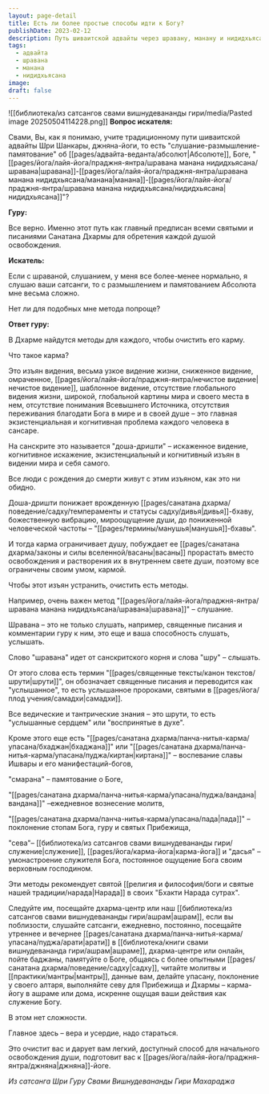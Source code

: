 ```yaml
---
layout: page-detail
title: Есть ли более простые способы идти к Богу?
publishDate: 2023-02-12
description: Путь шиваитской адвайты через шравану, манану и нидидхьясану - главный способ освобождения, но для начинающих доступны и простые методы. Карма - это искаженное видение, ограничивающее душу, и его можно очистить через слушание, воспевание, памятование, молитву, поклонение и служение. Регулярная практика этих методов с верой и усердием очищает сознание и подготавливает к джняна-йоге.
tags:
  - адвайта
  - шравана
  - манана
  - нидидхьясана
image: 
draft: false
---
```

![[библиотека/из сатсангов свами вишнудевананды гири/media/Pasted image 20250504114228.png]]
**Вопрос искателя:** 

 Свами, Вы, как я понимаю, учите традиционному пути шиваитской адвайты Шри Шанкары, джняна-йоги, то есть "слушание-размышление-памятование" об [[pages/адвайта-веданта/абсолют|Абсолюте]], Боге, "[[pages/йога/лайя-йога/праджня-янтра/шравана манана нидидхьясана/шравана|шравана]]-[[pages/йога/лайя-йога/праджня-янтра/шравана манана нидидхьясана/манана|манана]]-[[pages/йога/лайя-йога/праджня-янтра/шравана манана нидидхьясана/нидидхьясана|нидидхьясана]]"?

  
**Гуру:** 

 Все верно. Именно этот путь как главный предписан всеми святыми и писаниями Санатана Дхармы для обретения каждой душой освобождения.

  
**Искатель:** 

 Если с шраваной, слушанием, у меня все более-менее нормально, я слушаю ваши сатсанги, то с размышлением и памятованием Абсолюта мне весьма сложно.

 Нет ли для подобных мне метода попроще?

  
**Ответ гуру:** 

 В Дхарме найдутся методы для каждого, чтобы очистить его карму.

 Что такое карма?

 Это изъян видения, весьма узкое видение жизни, сниженное видение, омраченное, [[pages/йога/лайя-йога/праджня-янтра/нечистое видение|нечистое видение]], шаблонное видение, отсутствие глобального видения жизни, широкой, глобальной картины мира и своего места в нем, отсутствие понимания Всевышнего Источника, отсутствия переживания благодати Бога в мире и в своей душе – это главная экзистенциальная и когнитивная проблема каждого человека в сансаре.

 На санскрите это называется "доша-дришти" – искаженное видение, когнитивное искажение, экзистенциальный и когнитивный изъян в видении мира и себя самого.

 Все люди с рождения до смерти живут с этим изъяном, как это ни обидно.

 Доша-дришти понижает врожденную [[pages/санатана дхарма/поведение/садху/темпераменты и статусы садху/дивья|дивья]]-бхаву, божественную вибрацию, мироощущение души, до пониженной человеческой частоты – "[[pages/термины/манушья|манушья]]-бхавы".

 И тогда карма ограничивает душу, побуждает ее [[pages/санатана дхарма/законы и силы вселенной/васаны|васаны]] прорастать вместо освобождения и растворения их в внутреннем свете души, поэтому все ограничены своим умом, кармой.

 Чтобы этот изъян устранить, очистить есть методы.

 Например, очень важен метод "[[pages/йога/лайя-йога/праджня-янтра/шравана манана нидидхьясана/шравана|шравана]]" – слушание.

 Шравана – это не только слушать, например, священные писания и комментарии гуру к ним, это еще и ваша способность слушать, услышать.

 Слово "шравана" идет от санскритского корня и слова "шру" – слышать.

 От этого слова есть термин "[[pages/священные тексты/канон текстов/шрути|шрути]]", он обозначает священные писания и переводится как "услышанное", то есть услышанное пророками, святыми в [[pages/йога/плод учения/самадхи|самадхи]].

 Все ведические и тантрические знания – это шрути, то есть "услышанные сердцем" или "воспринятые в духе".

 Кроме этого еще есть "[[pages/санатана дхарма/панча-нитья-карма/упасана/бхаджан|бхаджана]]" или "[[pages/санатана дхарма/панча-нитья-карма/упасана/пуджа/киртан|киртана]]" – воспевание славы Ишвары и его манифестаций-богов,

 "смарана" – памятование о Боге,

 "[[pages/санатана дхарма/панча-нитья-карма/упасана/пуджа/вандана|вандана]]" –ежедневное вознесение молитв,

 "[[pages/санатана дхарма/панча-нитья-карма/упасана/пада|пада]]" – поклонение стопам Бога, гуру и святых Прибежища,

 "сева"– [[библиотека/из сатсангов свами вишнудевананды гири/служение|служение]], [[pages/йога/карма-йога|карма-йога]] и "дасья" –умонастроение служителя Бога, постоянное ощущение Бога своим верховным господином.

 Эти методы рекомендует святой [[религия и философия/боги и святые нашей традиции/нарада|Нарада]] в своих "Бхакти Нарада сутрах".

 Следуйте им, посещайте дхарма-центр или наш [[библиотека/из сатсангов свами вишнудевананды гири/ашрам|ашрам]], если вы поблизости, слушайте сатсанги, ежедневно, постоянно, посещайте утреннее и вечернее [[pages/санатана дхарма/панча-нитья-карма/упасана/пуджа/арати|арати]] в [[библиотека/книги свами вишнудевананда гири/ашрам|ашраме]], дхарма-центре или онлайн, пойте баджаны, памятуйте о Боге, общаясь с более опытными [[pages/санатана дхарма/поведение/садху|садху]], читайте молитвы и [[практики/мантры|мантры]], данные вам, делайте упасану, поклонение у своего алтаря, выполняйте севу для Прибежища и Дхармы – карма-йогу в ашраме или дома, искренне ощущая ваши действия как служение Богу.

 В этом нет сложности.

 Главное здесь – вера и усердие, надо стараться.

 Это очистит вас и дарует вам легкий, доступный способ для начального освобождения души, подготовит вас к [[pages/йога/лайя-йога/праджня-янтра/джняна|джняна]]-йоге.

*Из сатсанга Шри Гуру Свами Вишнудевананды Гири Махараджа*